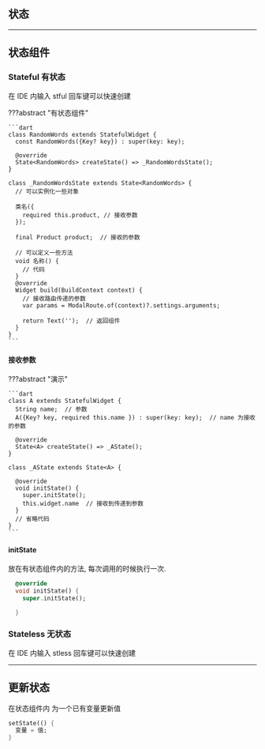 ## 状态


---
## 状态组件
### Stateful 有状态
在 IDE 内输入 stful 回车键可以快速创建

???abstract "有状态组件"

    ```dart
    class RandomWords extends StatefulWidget {
      const RandomWords({Key? key}) : super(key: key);
    
      @override
      State<RandomWords> createState() => _RandomWordsState();
    }
    
    class _RandomWordsState extends State<RandomWords> {
      // 可以实例化一些对象

      类名({
        required this.product, // 接收参数
      });
    
      final Product product;  // 接收的参数

      // 可以定义一些方法
      void 名称() {
        // 代码
      }
      @override
      Widget build(BuildContext context) {
        // 接收路由传递的参数
        var params = ModalRoute.of(context)?.settings.arguments;

        return Text('');  // 返回组件
      }
    }
    ```
#### 接收参数
???abstract "演示"

    ```dart
    class A extends StatefulWidget {
      String name;  // 参数
      A({Key? key, required this.name }) : super(key: key);  // name 为接收的参数
    
      @override
      State<A> createState() => _AState();
    }
    
    class _AState extends State<A> {
    
      @override
      void initState() {
        super.initState();
        this.widget.name  // 接收到传递到参数 
      }
      // 省略代码
    }
    ```

#### initState

放在有状态组件内的方法, 每次调用的时候执行一次.

```dart
  @override
  void initState() {
    super.initState();

  }
```

### Stateless 无状态

在 IDE 内输入 stless 回车键可以快速创建


---
## 更新状态

在状态组件内 为一个已有变量更新值 

```dart
setState(() {
  变量 = 值;
}
```